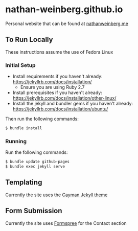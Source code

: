 # nathan-weinberg.github.io

Personal website that can be found at [nathanweinberg.me](http://nathanweinberg.me/)

## To Run Locally
These instructions assume the use of Fedora Linux
### Initial Setup
- Install requirements if you haven't already: https://jekyllrb.com/docs/installation/
    - Ensure you are using Ruby 2.7
- Install prerequisites if you haven't already: https://jekyllrb.com/docs/installation/other-linux/
- Install the jekyll and bundler gems if you haven't already: https://jekyllrb.com/docs/installation/ubuntu/

Then run the following commands:
```bash
$ bundle install
```

### Running
Run the following commands:
```bash
$ bundle update github-pages
$ bundle exec jekyll serve
```

## Templating

Currently the site uses the [Cayman Jekyll theme](https://github.com/pages-themes/cayman)

## Form Submission

Currently the site uses [Formspree](https://formspree.io/) for the Contact section
